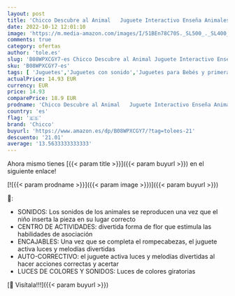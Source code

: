 ```yaml
---
layout: post
title: 'Chicco Descubre al Animal   Juguete Interactivo Enseña Animales y Preguntas y Respuestas  Con Luces y Melodías'
date: 2022-10-12 12:01:10
image: 'https://m.media-amazon.com/images/I/51BEn78C70S._SL500_._SL400_.jpg'
comments: true
category: ofertas
author: 'tole.es'
slug: 'B08WPXCGY7-es Chicco Descubre al Animal Juguete Interactivo Enseña...'
sku: 'B08WPXCGY7-es'
tags: [ 'Juguetes','Juguetes con sonido','Juguetes para Bebés y primera infancia','Juguetes y juegos','chicco','🇪🇸', ]
actualPrice: 14.93 EUR
currency: EUR
price: 14.93
comparePrice: 18.9 EUR
prodname: 'Chicco Descubre al Animal   Juguete Interactivo Enseña Animales y Preguntas y Respuestas  Con Luces y Melodías'
country: 'es'
flag: '🇪🇸'
brand: 'Chicco'
buyurl: 'https://www.amazon.es/dp/B08WPXCGY7/?tag=tolees-21'
descuento: '21.01'
average: '13.5633333333333'
---
```


Ahora mismo tienes [{{< param title >}}]({{< param buyurl >}}) en el siguiente enlace!

[![{{< param prodname >}}]({{< param image >}})]({{< param buyurl >}})

🔎:

- SONIDOS: Los sonidos de los animales se reproducen una vez que el niño inserta la pieza en su lugar correcto
- CENTRO DE ACTIVIDADES: divertida forma de flor que estimula las habilidades de asociación
- ENCAJABLES: Una vez que se completa el rompecabezas, el juguete activa luces y melodías divertidas
- AUTO-CORRECTIVO: el juguete activa luces y melodías divertidas al hacer acciones correctas y acertar
- LUCES DE COLORES Y SONIDOS: Luces de colores giratorias

[🛒 Visítala!!!]({{< param buyurl >}})
